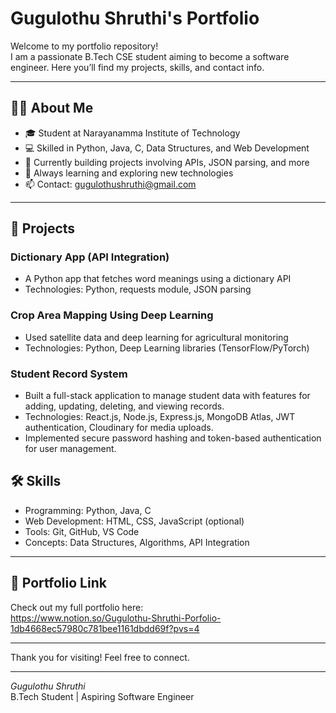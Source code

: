 # Gugulothu Shruthi's Portfolio

Welcome to my portfolio repository!  
I am a passionate B.Tech CSE student aiming to become a software engineer. Here you’ll find my projects, skills, and contact info.

---

## 👩‍💻 About Me

- 🎓 Student at Narayanamma Institute of Technology  
- 💻 Skilled in Python, Java, C, Data Structures, and Web Development  
- 🔧 Currently building projects involving APIs, JSON parsing, and more  
- 🌱 Always learning and exploring new technologies  
- 📫 Contact: [gugulothushruthi@gmail.com](mailto:gugulothushruthi@gmail.com)

---

## 🚀 Projects

### Dictionary App (API Integration)
- A Python app that fetches word meanings using a dictionary API  
- Technologies: Python, requests module, JSON parsing  


### Crop Area Mapping Using Deep Learning
- Used satellite data and deep learning for agricultural monitoring  
- Technologies: Python, Deep Learning libraries (TensorFlow/PyTorch)

  
### Student Record System  
- Built a full-stack application to manage student data with features for adding, updating, deleting, and viewing records.  
- Technologies: React.js, Node.js, Express.js, MongoDB Atlas, JWT authentication, Cloudinary for media uploads.  
- Implemented secure password hashing and token-based authentication for user management.


## 🛠 Skills

- Programming: Python, Java, C  
- Web Development: HTML, CSS, JavaScript (optional)  
- Tools: Git, GitHub, VS Code  
- Concepts: Data Structures, Algorithms, API Integration

---

## 📄 Portfolio Link

Check out my full portfolio here:  
https://www.notion.so/Gugulothu-Shruthi-Porfolio-1db4668ec57980c781bee1161dbdd69f?pvs=4

---

Thank you for visiting! Feel free to connect.

---

*Gugulothu Shruthi*  
B.Tech Student | Aspiring Software Engineer

